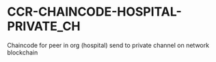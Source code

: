 # CCR-CHAINCODE-HOSPITAL-PRIVATE_CH
Chaincode for peer in org (hospital) send to private channel on network blockchain 
